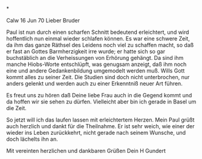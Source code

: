 <An G Fr. Oehler>*

 Calw 16 Jun 70
Lieber Bruder

Paul ist nun durch einen scharfen Schnitt bedeutend erleichtert, und wird hoffentlich nun einmal wieder schlafen können. Es war eine schwere Zeit, da ihm das ganze Räthsel des Leidens noch viel zu schaffen macht, so daß er fast an Gottes Barmherzigkeit irre wurde; er hatte sich so gar buchstäblich an die Verheissungen von Erhörung gehängt. Da sind ihm manche Hiobs-Worte entschlüpft, was genugsam anzeigt, daß ihm noch eine und andere Gedankenbildung umgemodelt werden muß. Wills Gott kommt alles zu seiner Zeit. Die Studien sind doch nicht unterbrochen, nur anders gelenkt und werden auch zu einer Erkenntniß neuer Art führen.

Es freut uns zu hören daß Deine liebe Frau auch in die Gegend kommt und da hoffen wir sie sehen zu dürfen. Vielleicht aber bin ich gerade in Basel um die Zeit.

So jetzt will ich das laufen lassen mit erleichtertem Herzen. Mein Paul grüßt auch herzlich und dankt für die Theilnahme. Er ist sehr weich, wie einer der wieder ins Leben zurückkehrt, nicht gerade nach seinem Wunsche, und doch lächelts ihn an.

Mit vereinten herzlichen und dankbaren Grüßen
 Dein
 H Gundert
